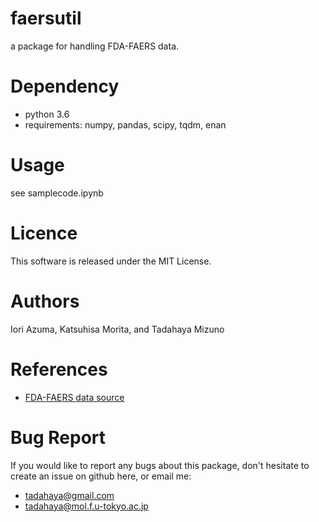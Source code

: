 # faersutil
a package for handling FDA-FAERS data.  

# Dependency  
* python 3.6  
* requirements: numpy, pandas, scipy, tqdm, enan  
    
# Usage  
see samplecode.ipynb  
   
# Licence  
This software is released under the MIT License.  

# Authors  
Iori Azuma, Katsuhisa Morita, and Tadahaya Mizuno  

# References  
* [FDA-FAERS data source](https://fis.fda.gov/extensions/FPD-QDE-FAERS/FPD-QDE-FAERS.html)  

# Bug Report  
If you would like to report any bugs about this package, don't hesitate to create an issue on github here, or email me:  
* tadahaya@gmail.com  
* tadahaya@mol.f.u-tokyo.ac.jp  
